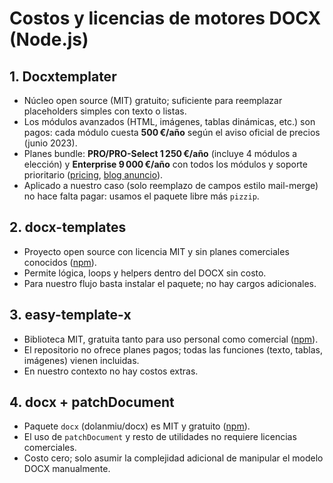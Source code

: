 # Costos y licencias de motores DOCX (Node.js)

## 1. Docxtemplater
- Núcleo open source (MIT) gratuito; suficiente para reemplazar placeholders simples con texto o listas.
- Los módulos avanzados (HTML, imágenes, tablas dinámicas, etc.) son pagos: cada módulo cuesta **500 €/año** según el aviso oficial de precios (junio 2023).  
- Planes bundle: **PRO/PRO-Select 1 250 €/año** (incluye 4 módulos a elección) y **Enterprise 9 000 €/año** con todos los módulos y soporte prioritario ([pricing](https://docxtemplater.com/pricing/), [blog anuncio](https://blog.docxtemplater.com/new-pricing-plans/)).
- Aplicado a nuestro caso (solo reemplazo de campos estilo mail-merge) no hace falta pagar: usamos el paquete libre más `pizzip`.

## 2. docx-templates
- Proyecto open source con licencia MIT y sin planes comerciales conocidos ([npm](https://www.npmjs.com/package/docx-templates)).
- Permite lógica, loops y helpers dentro del DOCX sin costo.
- Para nuestro flujo basta instalar el paquete; no hay cargos adicionales.

## 3. easy-template-x
- Biblioteca MIT, gratuita tanto para uso personal como comercial ([npm](https://www.npmjs.com/package/easy-template-x)).
- El repositorio no ofrece planes pagos; todas las funciones (texto, tablas, imágenes) vienen incluidas.
- En nuestro contexto no hay costos extras.

## 4. docx + patchDocument
- Paquete `docx` (dolanmiu/docx) es MIT y gratuito ([npm](https://www.npmjs.com/package/docx)).
- El uso de `patchDocument` y resto de utilidades no requiere licencias comerciales.
- Costo cero; solo asumir la complejidad adicional de manipular el modelo DOCX manualmente.
